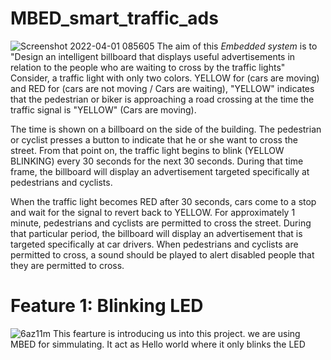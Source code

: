 # MBED_smart_traffic_ads
![Screenshot 2022-04-01 085605](https://user-images.githubusercontent.com/44365037/161211564-86bddcbf-6d6f-4f46-9abb-e18e637fde1a.jpg)
The aim of this *Embedded system* is to "Design an intelligent billboard that displays useful advertisements in relation to the people who are waiting to cross by the traffic lights"  Consider, a traffic light with only two colors. YELLOW for  (cars are moving) and RED for (cars are not moving / Cars are waiting),
"YELLOW" indicates that the pedestrian or biker is approaching a road crossing at the time the traffic signal is "YELLOW" (Cars are moving). 

The time is shown on a billboard on the side of the building. The pedestrian or cyclist presses a button to indicate that he or she want to cross the street. From that point on, the traffic light begins to blink (YELLOW BLINKING) every 30 seconds for the next 30 seconds. During that time frame, the billboard will display an advertisement targeted specifically at pedestrians and cyclists.

When the traffic light becomes RED after 30 seconds, cars come to a stop and wait for the signal to revert back to YELLOW. For approximately 1 minute, pedestrians and cyclists are permitted to cross the street. During that particular period, the billboard will display an advertisement that is targeted specifically at car drivers.
When pedestrians and cyclists are permitted to cross, a sound should be played to alert disabled people that they are permitted to cross.

# Feature 1: Blinking LED
![6az11m](https://user-images.githubusercontent.com/44365037/161216076-1b0dbdf1-8ac5-4427-9ce7-ab307beba792.gif)
This fearture is introducing us into this project. we are using MBED for simmulating. It act as Hello world where it only blinks the LED
